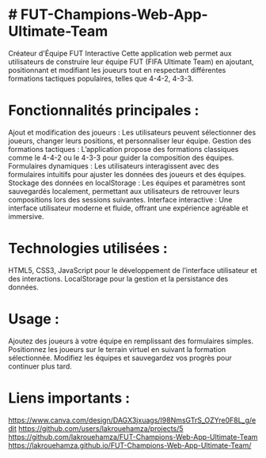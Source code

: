 # # FUT-Champions-Web-App-Ultimate-Team

Créateur d'Équipe FUT Interactive
Cette application web permet aux utilisateurs de construire leur équipe FUT (FIFA Ultimate Team) en ajoutant, positionnant et modifiant les joueurs tout en respectant différentes formations tactiques populaires, telles que 4-4-2, 4-3-3.

# Fonctionnalités principales :
Ajout et modification des joueurs : Les utilisateurs peuvent sélectionner des joueurs, changer leurs positions, et personnaliser leur équipe.
Gestion des formations tactiques : L’application propose des formations classiques comme le 4-4-2 ou le 4-3-3 pour guider la composition des équipes.
Formulaires dynamiques : Les utilisateurs interagissent avec des formulaires intuitifs pour ajuster les données des joueurs et des équipes.
Stockage des données en localStorage : Les équipes et paramètres sont sauvegardés localement, permettant aux utilisateurs de retrouver leurs compositions lors des sessions suivantes.
Interface interactive : Une interface utilisateur moderne et fluide, offrant une expérience agréable et immersive.
# Technologies utilisées :
HTML5, CSS3, JavaScript pour le développement de l’interface utilisateur et des interactions.
LocalStorage pour la gestion et la persistance des données.
# Usage :
Ajoutez des joueurs à votre équipe en remplissant des formulaires simples.
Positionnez les joueurs sur le terrain virtuel en suivant la formation sélectionnée.
Modifiez les équipes et sauvegardez vos progrès pour continuer plus tard.
# Liens importants :
https://www.canva.com/design/DAGX3jxuags/I98NmsGTrS_OZYre0F8L_g/edit
https://github.com/users/lakrouehamza/projects/5
https://github.com/lakrouehamza/FUT-Champions-Web-App-Ultimate-Team
https://lakrouehamza.github.io/FUT-Champions-Web-App-Ultimate-Team/

